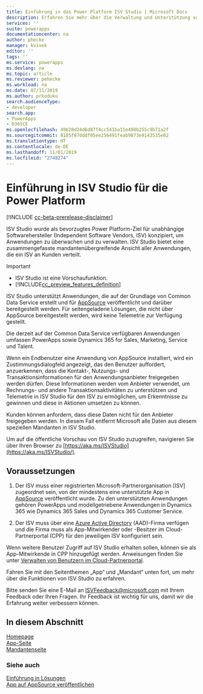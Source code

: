 ```yaml
---
title: Einführung in das Power Platform ISV Studio | Microsoft Docs
description: Erfahren Sie mehr über die Verwaltung und Unterstützung von Apps über das ISV Studio-Portal
services: ''
suite: powerapps
documentationcenter: na
author: phecke
manager: kvivek
editor: ''
tags: ''
ms.service: powerapps
ms.devlang: na
ms.topic: article
ms.reviewer: pehecke
ms.workload: na
ms.date: 07/11/2019
ms.author: prkoduku
search.audienceType:
- developer
search.app:
- PowerApps
- D365CE
ms.openlocfilehash: 49628d24d6d87f4cc541ba11e498b255c9b71a2f
ms.sourcegitcommit: 8185f87dddf05ee256491feab9873e9143535e02
ms.translationtype: HT
ms.contentlocale: de-DE
ms.lasthandoff: 11/01/2019
ms.locfileid: "2748274"
---
```

# <a name="introduction-to-isv-studio-for-the-power-platform"></a>Einführung in ISV Studio für die Power Platform

[!INCLUDE [cc-beta-prerelease-disclaimer](../../includes/cc-beta-prerelease-disclaimer.md)]

ISV Studio wurde als bevorzugtes Power Platform-Ziel für unabhängige Softwarehersteller (Independent Software Vendors, ISV) konzipiert, um Anwendungen zu überwachen und zu verwalten. ISV Studio bietet eine zusammengefasste mandantenübergreifende Ansicht aller Anwendungen, die ein ISV an Kunden verteilt.

> [!IMPORTANT]
>
> - ISV Studio ist eine Vorschaufunktion.
> - [!INCLUDE[cc_preview_features_definition](../../includes/cc-preview-features-definition.md)]

ISV Studio unterstützt Anwendungen, die auf der Grundlage von Common Data Service erstellt und für [AppSource](https://appsource.microsoft.com/) veröffentlicht und darüber bereitgestellt werden. Für seitengeladene Lösungen, die nicht über AppSource bereitgestellt werden, wird keine Telemetrie zur Verfügung gestellt.

Die derzeit auf der Common Data Service verfügbaren Anwendungen umfassen PowerApps sowie Dynamics 365 for Sales, Marketing, Service und Talent.

Wenn ein Endbenutzer eine Anwendung von AppSource installiert, wird ein Zustimmungsdialogfeld angezeigt, das den Benutzer auffordert, anzuerkennen, dass die Kontakt-, Nutzungs- und Transaktionsinformationen für den Anwendungsanbieter freigegeben werden dürfen. Diese Informationen werden vom Anbieter verwendet, um Rechnungs- und andere Transaktionsaktivitäten zu unterstützen und Telemetrie in ISV Studio für den ISV zu ermöglichen, um Erkenntnisse zu gewinnen und diese in Aktionen umsetzen zu können.

Kunden können anfordern, dass diese Daten nicht für den Anbieter freigegeben werden. In diesem Fall entfernt Microsoft alle Daten aus diesem speziellen Mandanten in ISV Studio.

Um auf die öffentliche Vorschau von ISV Studio zuzugreifen, navigieren Sie über Ihren Browser zu [https://aka.ms/ISVStudio](https://aka.ms/ISVStudio/).

## <a name="pre-requisites"></a>Voraussetzungen

1. Der ISV muss einer registrierten Microsoft-Partnerorganisation [ISV] zugeordnet sein, von der mindestens eine unterstützte App in [AppSource](https://appsource.microsoft.com/) veröffentlicht wurde. Zu den unterstützten Anwendungen gehören PowerApps und modellgetriebene Anwendungen in Dynamics 365 wie Dynamics 365 Sales und Dynamics 365 Customer Service.

2. Der ISV muss über eine [Azure Active Directory](https://azure.microsoft.com/services/active-directory/) (AAD)-Firma verfügen und die Firma muss als App-Mitwirkender oder -Besitzer im Cloud-Partnerportal (CPP) für den jeweiligen ISV konfiguriert sein.

Wenn weitere Benutzer Zugriff auf ISV Studio erhalten sollen, können sie als App-Mitwirkende in CPP hinzugefügt werden.  Anweisungen finden Sie unter [Verwalten von Benutzern im Cloud-Partnerportal](https://docs.microsoft.com/azure/marketplace/cloud-partner-portal-orig/cloud-partner-portal-manage-users).

Fahren Sie mit den Seitenthemen „App“ und „Mandant“ unten fort, um mehr über die Funktionen von ISV Studio zu erfahren.

Bitte senden Sie eine E-Mail an [ISVFeedback@microsoft.com](mailto:ISVFeedback@microsoft.com) mit Ihrem Feedback oder Ihren Fragen. Ihr Feedback ist wichtig für uns, damit wir die Erfahrung weiter verbessern können.

## <a name="in-this-section"></a>In diesem Abschnitt

[Homepage](isv-app-management-homepage.md)  
[App-Seite](isv-app-management-apppage.md)  
[Mandantenseite](isv-app-management-tenantpage.md)

### <a name="see-also"></a>Siehe auch

[Einführung in Lösungen](introduction-solutions.md)  
[App auf AppSource veröffentlichen](publish-app-appsource.md)
